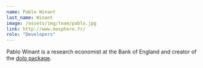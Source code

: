 ```yaml
---
name: Pablo Winant
last_name: Winant
image: /assets/img/team/pablo.jpg
link: http://www.mosphere.fr/
role: "Developers"
---
```

Pablo Winant is a research economist at the Bank of England and creator of the [dolo package](https://github.com/econforge/dolo).